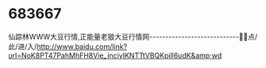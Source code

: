 # 683667
仙踪林WWW大豆行情,正能量老狼大豆行情网----------------------------💆💆点/此/进/入/http://www.baidu.com/link?url=NoK8PT47PahMhFH8Vie_jnciyIKNTTtVBQKpill6udK&amp;wd
